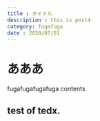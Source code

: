 ```yaml
---
title : タイトル
description : this is post4.
category: fugafuga
date : 2020/07/01
---
```


# あああ
fugafugafugafuga contents
## test of tedx.

